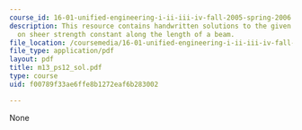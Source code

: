 ```yaml
---
course_id: 16-01-unified-engineering-i-ii-iii-iv-fall-2005-spring-2006
description: This resource contains handwritten solutions to the given problem set
  on sheer strength constant along the length of a beam.
file_location: /coursemedia/16-01-unified-engineering-i-ii-iii-iv-fall-2005-spring-2006/f00789f33ae6ffe8b1272eaf6b283002_m13_ps12_sol.pdf
file_type: application/pdf
layout: pdf
title: m13_ps12_sol.pdf
type: course
uid: f00789f33ae6ffe8b1272eaf6b283002

---
```

None